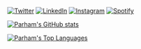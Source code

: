 <a href="https://twitter.com/parham_kzm" target="_blank"><img src="https://img.shields.io/badge/Twitter-1DA1F2?style=for-the-badge&logo=twitter&logoColor=white" alt="Twitter"></a>
<a href="https://www.linkedin.com/in/p-kazemi/" target="_blank"><img src="https://img.shields.io/badge/LinkedIn-%230077B5.svg?&style=for-the-badge&logo=linkedin&logoColor=white" alt="LinkedIn"></a>
<a href="https://www.instagram.com/parham._.kazemi/" target="_blank"><img src="https://img.shields.io/badge/Instagram-%23E4405F.svg?&style=for-the-badge&logo=instagram&logoColor=white" alt="Instagram"></a>
<a href="https://open.spotify.com/user/31rr2mm2xt3iqu6ynptnmelradwe" target="_blank"><img src="https://img.shields.io/badge/Spotify-%231ED760.svg?&style=for-the-badge&logo=spotify&logoColor=white" alt="Spotify"></a>
<a href="https://twitter.com/parham_kzm" target="_blank"></a>

[![Parham's GitHub stats](https://github-readme-stats.vercel.app/api?username=parham-k&show_icons=true&theme=graywhite&custom_title=Parham%27s%20Stats&include_all_commits=true)](https://github.com/anuraghazra/github-readme-stats)

[![Parham's Top Languages](https://github-readme-stats.vercel.app/api/top-langs/?username=parham-k&custom_title=Parham%27s%20Top%20Languages&theme=graywhite&layout=compact&card_width=450)](https://github.com/anuraghazra/github-readme-stats)
